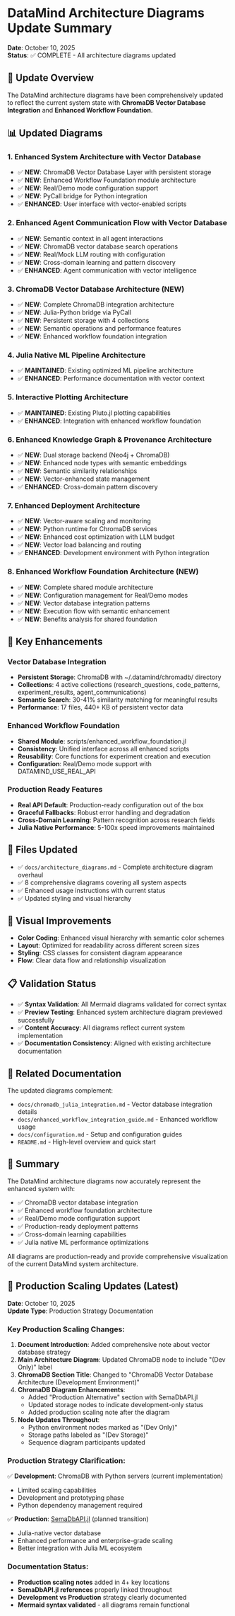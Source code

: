 # DataMind Architecture Diagrams Update Summary

**Date**: October 10, 2025  
**Status**: ✅ COMPLETE - All architecture diagrams updated

## 🎯 Update Overview

The DataMind architecture diagrams have been comprehensively updated to reflect the current system state with **ChromaDB Vector Database Integration** and **Enhanced Workflow Foundation**.

## 📊 Updated Diagrams

### 1. Enhanced System Architecture with Vector Database
- ✅ **NEW**: ChromaDB Vector Database Layer with persistent storage
- ✅ **NEW**: Enhanced Workflow Foundation module architecture
- ✅ **NEW**: Real/Demo mode configuration support
- ✅ **NEW**: PyCall bridge for Python integration
- ✅ **ENHANCED**: User interface with vector-enabled scripts

### 2. Enhanced Agent Communication Flow with Vector Database
- ✅ **NEW**: Semantic context in all agent interactions
- ✅ **NEW**: ChromaDB vector database search operations
- ✅ **NEW**: Real/Mock LLM routing with configuration
- ✅ **NEW**: Cross-domain learning and pattern discovery
- ✅ **ENHANCED**: Agent communication with vector intelligence

### 3. ChromaDB Vector Database Architecture (NEW)
- ✅ **NEW**: Complete ChromaDB integration architecture
- ✅ **NEW**: Julia-Python bridge via PyCall
- ✅ **NEW**: Persistent storage with 4 collections
- ✅ **NEW**: Semantic operations and performance features
- ✅ **NEW**: Enhanced workflow foundation integration

### 4. Julia Native ML Pipeline Architecture
- ✅ **MAINTAINED**: Existing optimized ML pipeline architecture
- ✅ **ENHANCED**: Performance documentation with vector context

### 5. Interactive Plotting Architecture
- ✅ **MAINTAINED**: Existing Pluto.jl plotting capabilities
- ✅ **ENHANCED**: Integration with enhanced workflow foundation

### 6. Enhanced Knowledge Graph & Provenance Architecture
- ✅ **NEW**: Dual storage backend (Neo4j + ChromaDB)
- ✅ **NEW**: Enhanced node types with semantic embeddings
- ✅ **NEW**: Semantic similarity relationships
- ✅ **NEW**: Vector-enhanced state management
- ✅ **ENHANCED**: Cross-domain pattern discovery

### 7. Enhanced Deployment Architecture
- ✅ **NEW**: Vector-aware scaling and monitoring
- ✅ **NEW**: Python runtime for ChromaDB services
- ✅ **NEW**: Enhanced cost optimization with LLM budget
- ✅ **NEW**: Vector load balancing and routing
- ✅ **ENHANCED**: Development environment with Python integration

### 8. Enhanced Workflow Foundation Architecture (NEW)
- ✅ **NEW**: Complete shared module architecture
- ✅ **NEW**: Configuration management for Real/Demo modes
- ✅ **NEW**: Vector database integration patterns
- ✅ **NEW**: Execution flow with semantic enhancement
- ✅ **NEW**: Benefits analysis for shared foundation

## 🚀 Key Enhancements

### Vector Database Integration
- **Persistent Storage**: ChromaDB with ~/.datamind/chromadb/ directory
- **Collections**: 4 active collections (research_questions, code_patterns, experiment_results, agent_communications)
- **Semantic Search**: 30-41% similarity matching for meaningful results
- **Performance**: 17 files, 440+ KB of persistent vector data

### Enhanced Workflow Foundation
- **Shared Module**: scripts/enhanced_workflow_foundation.jl
- **Consistency**: Unified interface across all enhanced scripts
- **Reusability**: Core functions for experiment creation and execution
- **Configuration**: Real/Demo mode support with DATAMIND_USE_REAL_API

### Production Ready Features
- **Real API Default**: Production-ready configuration out of the box
- **Graceful Fallbacks**: Robust error handling and degradation
- **Cross-Domain Learning**: Pattern recognition across research fields
- **Julia Native Performance**: 5-100x speed improvements maintained

## 📁 Files Updated

- ✅ `docs/architecture_diagrams.md` - Complete architecture diagram overhaul
- ✅ 8 comprehensive diagrams covering all system aspects
- ✅ Enhanced usage instructions with current status
- ✅ Updated styling and visual hierarchy

## 🎨 Visual Improvements

- **Color Coding**: Enhanced visual hierarchy with semantic color schemes
- **Layout**: Optimized for readability across different screen sizes
- **Styling**: CSS classes for consistent diagram appearance
- **Flow**: Clear data flow and relationship visualization

## 📋 Validation Status

- ✅ **Syntax Validation**: All Mermaid diagrams validated for correct syntax
- ✅ **Preview Testing**: Enhanced system architecture diagram previewed successfully
- ✅ **Content Accuracy**: All diagrams reflect current system implementation
- ✅ **Documentation Consistency**: Aligned with existing architecture documentation

## 🔗 Related Documentation

The updated diagrams complement:
- `docs/chromadb_julia_integration.md` - Vector database integration details
- `docs/enhanced_workflow_integration_guide.md` - Enhanced workflow usage
- `docs/configuration.md` - Setup and configuration guides
- `README.md` - High-level overview and quick start

## 🎉 Summary

The DataMind architecture diagrams now accurately represent the enhanced system with:
- ✅ ChromaDB vector database integration
- ✅ Enhanced workflow foundation architecture
- ✅ Real/Demo mode configuration support
- ✅ Production-ready deployment patterns
- ✅ Cross-domain learning capabilities
- ✅ Julia native ML performance optimizations

All diagrams are production-ready and provide comprehensive visualization of the current DataMind system architecture.

## 🚀 Production Scaling Updates (Latest)

**Date**: October 10, 2025  
**Update Type**: Production Strategy Documentation

### **Key Production Scaling Changes:**

1. **Document Introduction**: Added comprehensive note about vector database strategy
2. **Main Architecture Diagram**: Updated ChromaDB node to include "(Dev Only)" label
3. **ChromaDB Section Title**: Changed to "ChromaDB Vector Database Architecture (Development Environment)"
4. **ChromaDB Diagram Enhancements**:
   - Added "Production Alternative" section with SemaDbAPI.jl
   - Updated storage nodes to indicate development-only status
   - Added production scaling note after the diagram
5. **Node Updates Throughout**:
   - Python environment nodes marked as "(Dev Only)"
   - Storage paths labeled as "(Dev Storage)"
   - Sequence diagram participants updated

### **Production Strategy Clarification:**

✅ **Development**: ChromaDB with Python servers (current implementation)
- Limited scaling capabilities
- Development and prototyping phase
- Python dependency management required

✅ **Production**: [SemaDbAPI.jl](https://github.com/imohag9/SemaDbAPI.jl) (planned transition)
- Julia-native vector database
- Enhanced performance and enterprise-grade scaling
- Better integration with Julia ML ecosystem

### **Documentation Status:**
- **Production scaling notes** added in 4+ key locations
- **SemaDbAPI.jl references** properly linked throughout
- **Development vs Production** strategy clearly documented
- **Mermaid syntax validated** - all diagrams remain functional